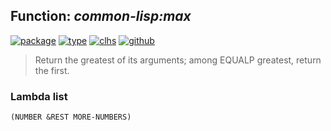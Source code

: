 ## Function: ***common-lisp:max***
[![package](https://img.shields.io/badge/Package-COMMON--LISP-5f9ea0.svg?style=social&colorA=999999)](../) [![type](https://img.shields.io/badge/Type-Function-5f9ea0.svg?style=social&colorA=999999)](../#function) [![clhs](https://img.shields.io/badge/CLHS-MAX-5f9ea0.svg?style=social&colorA=999999)](http://www.lispworks.com/documentation/HyperSpec/Body/f_max_m.htm) [![github](https://img.shields.io/badge/GitHub-View_the_source-5f9ea0.svg?style=social&colorA=999999&logo=github)](https://github.com/sbcl/sbcl/blob/master/src/code/numbers.lisp/) 

> Return the greatest of its arguments; among EQUALP greatest, return
> the first.

### Lambda list
```
(NUMBER &REST MORE-NUMBERS)
```
